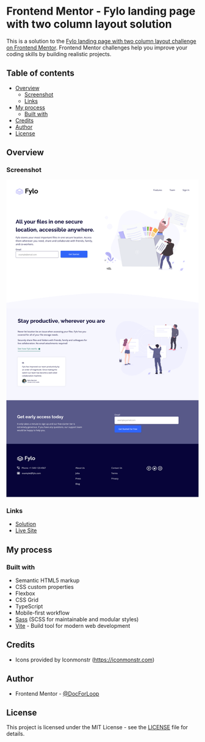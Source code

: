 # Frontend Mentor - Fylo landing page with two column layout solution

This is a solution to the [Fylo landing page with two column layout challenge on Frontend Mentor](https://www.frontendmentor.io/challenges/fylo-landing-page-with-two-column-layout-5ca5ef041e82137ec91a50f5). Frontend Mentor challenges help you improve your coding skills by building realistic projects. 

## Table of contents

- [Overview](#overview)
  - [Screenshot](#screenshot)
  - [Links](#links)
- [My process](#my-process)
  - [Built with](#built-with)
- [Credits](#credits)
- [Author](#author)
- [License](#License)

## Overview

### Screenshot

![](./screenshot.png)

### Links

- [Solution](https://www.frontendmentor.io/solutions/responsive-fylo-landing-page-with-typescript-custom-form-validation-KbMf3T70PH)
- [Live Site](https://fylo-landing-page-six-psi.vercel.app/)

## My process

### Built with

- Semantic HTML5 markup
- CSS custom properties
- Flexbox
- CSS Grid
- TypeScript
- Mobile-first workflow
- [Sass](https://sass-lang.com/) (SCSS for maintainable and modular styles)
- [Vite](https://vite.dev/) - Build tool for modern web development

## Credits
- Icons provided by Iconmonstr (https://iconmonstr.com)

## Author

- Frontend Mentor - [@DocForLoop](https://www.frontendmentor.io/profile/DocForLoop)

## License

This project is licensed under the MIT License - see the [LICENSE](./LICENSE) file for details.